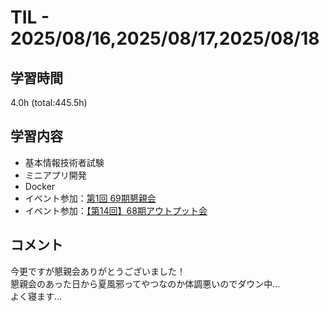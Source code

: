 # TIL - 2025/08/16,2025/08/17,2025/08/18

## 学習時間
4.0h (total:445.5h)

## 学習内容
- 基本情報技術者試験
- ミニアプリ開発
- Docker
- イベント参加：[第1回 69期懇親会](https://school.runteq.jp/v2/runteq_events/1500)
- イベント参加：[【第14回】68期アウトプット会](https://school.runteq.jp/v2/runteq_events/1498)

## コメント
今更ですが懇親会ありがとうございました！<br>
懇親会のあった日から夏風邪ってやつなのか体調悪いのでダウン中…<br>
よく寝ます…

